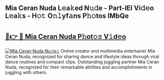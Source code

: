 ## Mia Ceran Nuda L𝚎a𝚔ed N𝚞𝚍e - Part-lEI Vi𝚍𝚎o L𝚎a𝚔s - H𝚘𝚝 O𝚗𝚕yf𝚊ns P𝚑𝚘tos IMbQe

# <h2><a href="http://kf37yg2.oniu.top/?m=Mia+Ceran+Nuda">🔗👉 🔴 Mia Ceran Nuda P𝚑ot𝚘𝚜 V𝚒d𝚎o</a></h2>

[![Mia Ceran Nuda Nu𝚍e𝚜](https://i.imgur.com/0qMVB7G.gif)](http://kf37yg2.oniu.top/?m=Mia+Ceran+Nuda)
Online creator and multimedia entertainer Mia Ceran Nuda, recognized for sharing dance and lifestyle ideas through viral dance routines and compact clips. Outstanding juggling partner Mia Ceran Nuda, recognized for their remarkable abilities and accomplishments in juggling with others.  

